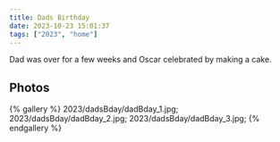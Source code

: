 ```yaml
---
title: Dads Birthday
date: 2023-10-23 15:01:37
tags: ["2023", "home"]
---
```


Dad was over for a few weeks and Oscar celebrated by making a cake.

## Photos

{% gallery %}
2023/dadsBday/dadBday_1.jpg;
2023/dadsBday/dadBday_2.jpg;
2023/dadsBday/dadBday_3.jpg;
{% endgallery %}

